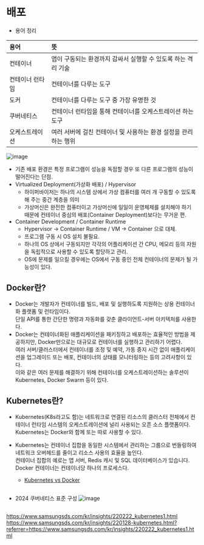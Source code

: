 # 배포
- 용어 정리
  
|용어|뜻|
|:---|:---|
|컨테이너|앱이 구동되는 환경까지 감싸서 실행할 수 있도록 하는 격리 기술|
|컨테이너 런타임|컨테이너를 다루는 도구|
|도커|컨테이너를 다루는 도구 중 가장 유명한 것|
|쿠버네티스|컨테이너 런타임을 통해 컨테이너를 오케스트레이션 하는 도구|
|오케스트레이션|여러 서버에 걸친 컨테이너 및 사용하는 환경 설정을 관리하는 행위|

 ![image](https://github.com/Bryan051/TIL/assets/68111122/583b79fe-ad10-4544-89c8-90870883a711)

- 기존 배포 환경은 특정 프로그램이 성능을 독점할 경우 또 다른 프로그램의 성능이 떨어진다는 단점. 
-  Virtualized Deployment(가상화 배포) / Hypervisor
    -  하이퍼바이저는 하나의 시스템 상에서 가상 컴퓨터를 여러 개 구동할 수 있도록 해 주는 중간 계층을 의미
    -  가상머신은 완전한 컴퓨터이고 가상머신에 일일이 운영체제를 설치해야 하기 때문에 컨테이너 중심의 배포(Container Deployment)보다는 무거운 편.
-  Container Development / Container Runtime
    -  Hypervisor -> Container Runtime / VM -> Container 으로 대체.
    -  프로그램 구동 시 OS 설치 불필요.
    -  하나의 OS 상에서 구동되지만 각각의 어플리케이션 간 CPU, 메모리 등의 자원을 독립적으로 사용할 수 있도록 할당하고 관리.
    -  OS에 문제를 일으킬 경우에는 OS에서 구동 중인 전체 컨테이너의 문제가 될 가능성이 있다.

## Docker란?
- Docker는 개발자가 컨테이너를 빌드, 배포 및 실행하도록 지원하는 상용 컨테이너화 플랫폼 및 런타임이다.</br>
  단일 API를 통한 간단한 명령과 자동화를 갖춘 클라이언트-서버 아키텍처를 사용한다.
- Docker는 컨테이너화된 애플리케이션을 패키징하고 배포하는 효율적인 방법을 제공하지만, Docker만으로는 대규모로 컨테이너를 실행하고 관리하기 어렵다.</br>
  여러 서버/클러스터에서 컨테이너를 조정 및 예약, 가동 중지 시간 없이 애플리케이션을 업그레이드 또는 배포, 컨테이너의 상태를 모니터링하는 등의 고려사항이 있다.</br>
  이와 같은 여러 문제를 해결하기 위해 컨테이너를 오케스트레이션하는 솔루션이 Kubernetes, Docker Swarm 등이 있다. 

## Kubernetes란?
- Kubernetes(K8s라고도 함)는 네트워크로 연결된 리소스의 클러스터 전체에서 컨테이너 런타임 시스템의 오케스트레이션에 널리 사용되는 오픈 소스 플랫폼이다.</br>
  Kubernetes는 Docker와 함께 또는 따로 사용할 수 있다.
- Kubernetes는 컨테이너 집합을 동일한 시스템에서 관리하는 그룹으로 번들링하여 네트워크 오버헤드를 줄이고 리소스 사용의 효율을 높인다.</br>
  컨테이너 집합의 예로는 앱 서버, Redis 캐시 및 SQL 데이터베이스가 있습니다. </br>
  Docker 컨테이너는 컨테이너당 하나의 프로세스다.

    - [Kubernetes vs Docker](https://www.atlassian.com/ko/microservices/microservices-architecture/kubernetes-vs-docker)


##

- 2024 쿠버네티스 표준 구성
  ![image](https://github.com/sysnet4admin/_Book_k8sInfra/blob/main/docs/k8s-stnd-arch/2024/img/2024-k8s-stnd-arch-thumbnail.png)



## 

https://www.samsungsds.com/kr/insights/220222_kubernetes1.html
https://www.samsungsds.com/kr/insights/220128-kubernetes.html?referrer=https://www.samsungsds.com/kr/insights/220222_kubernetes1.html
